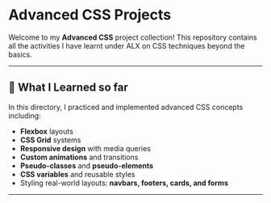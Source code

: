
# Advanced CSS Projects

Welcome to my **Advanced CSS** project collection! This repository contains all the activities I have learnt under ALX on CSS techniques beyond the basics.

---

## 🧠 What I Learned so far

In this directory, I practiced and implemented advanced CSS concepts including:

- **Flexbox** layouts
- **CSS Grid** systems
- **Responsive design** with media queries
- **Custom animations** and transitions
- **Pseudo-classes** and **pseudo-elements**
- **CSS variables** and reusable styles
- Styling real-world layouts: **navbars, footers, cards, and forms**

---


